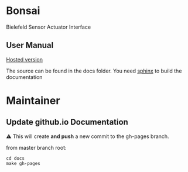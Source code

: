 # Bonsai

Bielefeld Sensor Actuator Interface

## User Manual

[Hosted version](https://centrallabfacilities.github.io/bonsai/)

The source can be found in the docs folder.
You need [sphinx](http://www.sphinx-doc.org) to build the documentation


# Maintainer

## Update github.io Documentation

:warning: This will create **and push** a new commit to the gh-pages branch.

from master branch root:

```
cd docs
make gh-pages
```